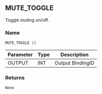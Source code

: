 ## MUTE\_TOGGLE

Toggle muting on/off.


### Name

`MUTE_TOGGLE ()`


| Parameter | Type | Description      |
| --------- | ---- | ---------------- |
| OUTPUT    | INT  | Output BindingID |


### Returns

`None`